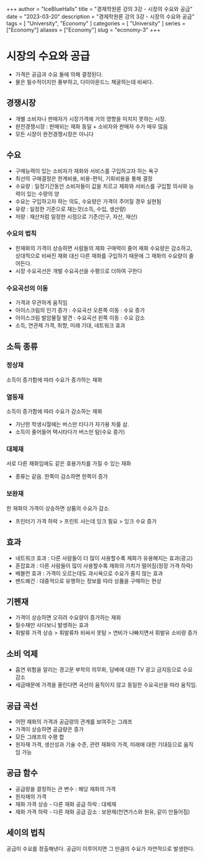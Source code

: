 +++
author = "IceBlueHalls"
title = "경제학원론 강의 3강 - 시장의 수요와 공급"
date = "2023-03-20"
description = "경제학원론 강의 3강 - 시장의 수요와 공급"
tags = [
    "University",
    "Economy"
]
categories = [
    "University"
]
series = ["Economy"]
aliases = ["Economy"]
slug = "economy-3"
+++

# 시장의 수요와 공급
* 가격은 공급과 수요 둘에 의해 결정된다.
* 물은 필수적이지만 풍부하고, 다이아몬드느 채굴하는데 비싸다.

## 경쟁시장
* 개별 소비자나 판매자가 시장가격에 거의 영향을 미치지 못하는 시장.
* 완전경쟁시장 : 판매되는 재화 동일 + 소비자와 판매자 수가 매우 많음
* 모든 시장이 완전경쟁시장은 아니다

## 수요
* 구매능력이 있는 소비자가 재화와 서비스를 구입하고자 하는 욕구
* 최선의 구매결정은 한계비용, 비용-편익, 기회비용을 통해 결정
* 수요량 : 일정기간동안 소비자들이 값을 치르고 재화와 서비스를 구입할 의사와 능력이 있는 수량의 양
* 수요는 구입하고자 하는 의도, 수요량은 가격이 주어질 경우 실현됨
* 유량 : 일정한 기준으로 재는것(소득, 수입, 생산량)
* 저량 : 재산처럼 일정한 시점으로 기준(인구, 자산, 재산)

### 수요의 법칙
* 한재화의 가격이 상승하면 사람들의 재화 구매력이 줄어 재화 수요량은 감소하고, 상대적으로 비싸진 재화 대신 다른 재화를 구입하기 때문에 그 재화의 수요량이 줄어든다.
* 시장 수요곡선은 개벌 수요곡선을 수평으로 더하여 구한다

### 수요곡선의 이동
* 가격과 무관하게 움직임
* 아이스크림의 인기 증가 : 수요곡선 오른쪽 이동 : 수요 증가
* 아이스크림 발암물질 발견 : 수요곡선 왼쪽 이동 : 수요 감소
* 소득, 연관제 가격, 취향, 미래 기대, 네트워크 효과

## 소득 종류

### 정상재
소득이 증가함에 따라 수요가 증가하는 재화

### 열등재
소득이 증가함에 따라 수요가 감소하는 재화
* 가난한 학생시절에는 버스만 타다가 자가용 차를 삼.
* 소득이 줄어들어 택시타다가 버스만 탐(수요 증가)

### 대체재
서로 다른 재화임에도 같은 효용가치를 가질 수 있는 재화
* 종류는 같음. 한쪽이 감소하면 한쪽이 증가

### 보완재
한 재화의 가격이 상승하면 상품의 수요가 감소.
* 프린터기 가격 하락 > 프린트 사는데 잉크 필요 > 잉크 수요 증가

## 효과
* 네트워크 효과 : 다른 사람들이 더 많이 사용할수록 재화가 유용해지는 효과(광고)
* 혼잡효과 : 다른 사람들이 많이 사용할수록 재화의 가치가 떨어짐(정장 가격 하락)
* 배블런 효과 : 가격이 오르는데도 과시욕으로 수요가 줄지 않는 효과
* 밴드왜건 : 대중적으로 유행하는 정보를 따라 상품을 구매하는 현상

## 기펜재
* 가격이 상승하면 오히려 수요량이 증가하는 재화
* 필수재만 사다보니 발생하는 효과
* 휘발류 가격 상승 > 휘발류차 비싸서 못탐 > 연비가 나빠지면서 휘발유 소비량 증가

## 소비 억제
* 흡연 위험을 알리는 경고문 부착의 의무화, 담배에 대한 TV 광고 금지등으로 수요 감소
* 세금때문에 가격을 올린다면 곡선이 움직이지 않고 동일한 수요곡선을 따라 움직임.

## 공급 곡선
* 어떤 재화의 가격과 공급량의 관계를 보여주는 그래프
* 가격이 상승하면 공급량은 증가
* 모든 그래프의 수평 합
* 원자재 가격, 생산성과 기술 수준, 관련 재화의 가격, 미래에 대한 기대등으로 움직임 가능

## 공급 함수
* 공급량을 결정하는 큰 변수 : 해당 재화의 가격
* 원자재의 가격
* 재화 가격 상승 - 다른 재화 공급 하락 : 대체재
* 재화 가격 하락 - 다른 재화 공급 감소 : 보완재(천연가스와 원유, 같이 만들어짐)

## 세이의 법칙
공급이 수요를 창출해낸다. 공급이 이루어지면 그 만큼의 수요가 자연적으로 발생한다.
